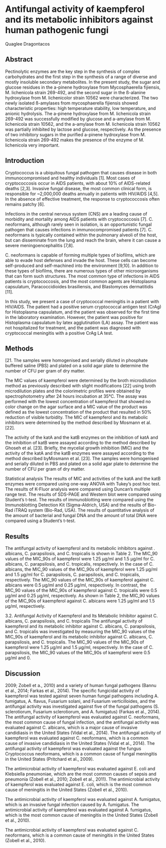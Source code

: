 # Antifungal activity of kaempferol and its metabolic inhibitors against human pathogenic fungi
Quaglee Dragontacos


## Abstract
Pectinolytic enzymes are the key step in the synthesis of complex carbohydrates and the first step in the synthesis of a range of diverse and mostly insoluble secondary metabolites. In the present study, the sugar and glucose residues in the a-pinene hydroxylase from Mycosphaerella fijiensis, M. lichenicola strain 269-492, and the second sugar in the ß-alanine hydroxylase from M. lichenicolor strain 10562 were characterized. The two newly isolated ß-amylases from mycosphaerella fijiensis showed characteristic properties: high temperature stability, low temperature, and anionic hydrolysis. The a-pinene hydroxylase from M. lichenicola strain 269-492 was successfully modified by glucose and a-amylase from M. lichenicola strain 10562, and the a-amylase from M. lichenicola strain 10562 was partially inhibited by lactose and glucose, respectively. As the presence of two inhibitory sugars in the purified a-pinene hydroxylase from M. lichenicola strain 269-492 makes the presence of the enzyme of M. lichenicola very important.


## Introduction
Cryptococcus is a ubiquitous fungal pathogen that causes disease in both immunocompromised and healthy individuals [1]. Most cases of cryptococcosis occur in AIDS patients, with about 10% of AIDS-related deaths [2,3]. Invasive fungal disease, the most common clinical form, is responsible for ~2,000,000 deaths annually in patients with HIV/AIDS [4,5]. In the absence of effective treatment, the response to cryptococcosis often remains patchy [6].

Infections in the central nervous system (CNS) are a leading cause of morbidity and mortality among AIDS patients with cryptococcosis [7]. C. neoformans, although rarely seen in isolation, is an opportunistic fungal pathogen that causes infections in immunocompromised patients [7]. C. neoformans is typically contained within the pulmonary alveoli of the host, but can disseminate from the lung and reach the brain, where it can cause a severe meningoencephalitis [7,8].

C. neoformans is capable of forming multiple types of biofilms, which are able to evade host defenses and invade the host. These cells can become self-produced and self-machined into the environment [9,10]. In addition to these types of biofilms, there are numerous types of other microorganisms that can form such structures. The most common type of infections in AIDS patients is cryptococcosis, and the most common agents are Histoplasma capsulatum, Paracoccidioides brasiliensis, and Blastomyces dermatitidis [11].

In this study, we present a case of cryptococcal meningitis in a patient with HIV/AIDS. The patient had a positive serum cryptococcal antigen test (CrAg) for Histoplasma capsulatum, and the patient was observed for the first time in the laboratory examination. However, the patient was positive for Histoplasma capsulatum by latex agglutination (LA) assay. The patient was not hospitalized for treatment, and the patient was diagnosed with cryptococcal meningitis with a positive CrAg LA test.


## Methods
[21. The samples were homogenised and serially diluted in phosphate buffered saline (PBS) and plated on a solid agar plate to determine the number of CFU per gram of dry matter.

The MIC values of kaempferol were determined by the broth microdilution method as previously described with slight modifications [22] using broth microdilution plates and the colorimetric profiles were obtained by spectrophotometry after 24 hours incubation at 35°C. The assay was performed with the lowest concentration of kaempferol that showed no color change on the agar surface and a MIC value of the product was defined as the lowest concentration of the product that resulted in 50% reduction of visible turbidity. The MIC of kaempferol and its metabolic inhibitors were determined by the method described by Mosmann et al. [22].

The activity of the katA and the katB enzymes on the inhibition of katA and the inhibition of katB were assayed according to the method described by Ghoseh et al. [23]. Briefly, the mycelial growth inhibition (MIC) and the activity of the katA and the katB enzymes were assayed according to the method described byMosmann et al. [23]. The samples were homogenised and serially diluted in PBS and plated on a solid agar plate to determine the number of CFU per gram of dry matter.

Statistical analysis
The results of MIC and activities of the katA and the katB enzymes were compared using one-way ANOVA with Tukey’s post hoc test. The results of K-Fluor analysis were compared using Duncan’s multiple range test. The results of SDS-PAGE and Western blot were compared using Student’s t-test. The results of immunoblotting were compared using the Immunoblotting Detection Kit (Sigma-Aldrich, USA) and the results of Bio-Rad iTRAQ system (Bio-Rad, USA). The results of quantitative analysis of the amount of bacterial and fungal DNA and the amount of total DNA were compared using a Student’s t-test.


## Results
The antifungal activity of kaempferol and its metabolic inhibitors against . albicans, C. parapsilosis, and C. tropicalis is shown in Table 2. The MIC_90 values of the MIC_90s of kaempferol were 1.25 µg/ml and 1.5 µg/ml for C. albicans, C. parapsilosis, and C. tropicalis, respectively. In the case of C. albicans, the MIC_90 values of the MIC_90s of kaempferol were 1.25 µg/ml and 1.5 µg/ml for C. parapsilosis, C. parapsilosis, and C. tropicalis, respectively. The MIC_90 values of the MIC_90s of kaempferol against C. albicans were 0.5 µg/ml and 0.25 µg/ml, respectively. In contrast, the MIC_90 values of the MIC_90s of kaempferol against C. tropicalis were 0.5 µg/ml and 0.25 µg/ml, respectively. As shown in Table 2, the MIC_90 values of the MIC_90s of kaempferol against C. albicans were 1.25 µg/ml and 1.5 µg/ml, respectively.

3.2. Antifungal Activity of Kaempferol and Its Metabolic Inhibitor against C. albicans, C. parapsilosis, and C. tropicalis
The antifungal activity of kaempferol and its metabolic inhibitor against C. albicans, C. parapsilosis, and C. tropicalis was investigated by measuring the MIC_90 values of the MIC_90s of kaempferol and its metabolic inhibitor against C. albicans, C. parapsilosis, and C. tropicalis. The MIC_90 values of the MIC_90s of kaempferol were 1.25 µg/ml and 1.5 µg/ml, respectively. In the case of C. parapsilosis, the MIC_90 values of the MIC_90s of kaempferol were 0.5 µg/ml and 0.


## Discussion
 2009; Zobell et a., 2010) and a variety of human fungal pathogens (Bannu et al., 2014; Farkas et al., 2014). The specific fungicidal activity of kaempferol was tested against seven human fungal pathogens including A. fumigatus, A. flavus, Fusarium solani, and Fusarium verticilloides, and the antifungal activity was investigated against five of the fungal pathogens (S. sclerotiorum, Fusarium sclerotiorum, and A. fumigatus) (Farkas et al., 2014). The antifungal activity of kaempferol was evaluated against C. neoformans, the most common cause of fungal infection, and the antifungal activity was evaluated against C. albicans, which is a major cause of invasive candidiasis in the United States (Vidal et al., 2014). The antifungal activity of kaempferol was evaluated against C. neoformans, which is a common cause of invasive candidiasis in the United States (Vidal et al., 2014). The antifungal activity of kaempferol was evaluated against the fungus Cryptococcus neoformans, which is a common cause of fungal meningitis in the United States (Pritchard et al., 2009).

The antimicrobial activity of kaempferol was evaluated against E. coli and Klebsiella pneumoniae, which are the most common causes of sepsis and pneumonia (Zobell et al., 2010; Zobell et al., 2011). The antimicrobial activity of kaempferol was evaluated against E. coli, which is the most common cause of meningitis in the United States (Zobell et al., 2010).

The antimicrobial activity of kaempferol was evaluated against A. fumigatus, which is an invasive fungal infection caused by A. fumigatus. The antimicrobial activity of kaempferol was evaluated against A. fumigatus, which is the most common cause of meningitis in the United States (Zobell et al., 2010).

The antimicrobial activity of kaempferol was evaluated against C. neoformans, which is a common cause of meningitis in the United States (Zobell et al., 2010).

